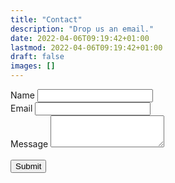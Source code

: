 ```yaml
---
title: "Contact"
description: "Drop us an email."
date: 2022-04-06T09:19:42+01:00
lastmod: 2022-04-06T09:19:42+01:00
draft: false
images: []
---
```


<form action="https://www.nathanalvarado.com/contact/submit" method="POST" class="...">
  <div class="form-group">
    <label for="inputName">Name</label>
    <input type="text" class="form-control" id="inputName">
  </div>
  <div class="form-group">
    <label for="inputEmail">Email</label>
    <input type="email" class="form-control" id="inputEmail">
  </div>
  <div class="form-group">
    <label for="inputMessage">Message</label>
    <textarea class="form-control" id="inputMessage" rows="3"></textarea>
  </div><br />
    <button type="submit" class="btn btn-primary">Submit</button>
</form>

